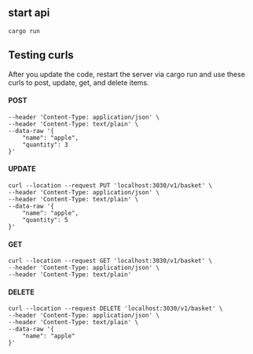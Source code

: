 
## start api
```
cargo run
```

## Testing curls
After you update the code, restart the server via cargo run and use these curls to post, update, get, and delete items.

#### POST
```curl --location --request POST 'localhost:3030/v1/basket' \
--header 'Content-Type: application/json' \
--header 'Content-Type: text/plain' \
--data-raw '{
    "name": "apple",
    "quantity": 3
}'
```
#### UPDATE
```
curl --location --request PUT 'localhost:3030/v1/basket' \
--header 'Content-Type: application/json' \
--header 'Content-Type: text/plain' \
--data-raw '{
    "name": "apple",
    "quantity": 5
}'
```
#### GET
```
curl --location --request GET 'localhost:3030/v1/basket' \
--header 'Content-Type: application/json' \
--header 'Content-Type: text/plain'
```

#### DELETE
```
curl --location --request DELETE 'localhost:3030/v1/basket' \
--header 'Content-Type: application/json' \
--header 'Content-Type: text/plain' \
--data-raw '{
    "name": "apple"
}'
```